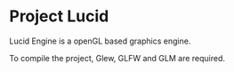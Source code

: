 Project Lucid
=============

Lucid Engine is a openGL based graphics engine.

To compile the project, Glew, GLFW and GLM are required.
